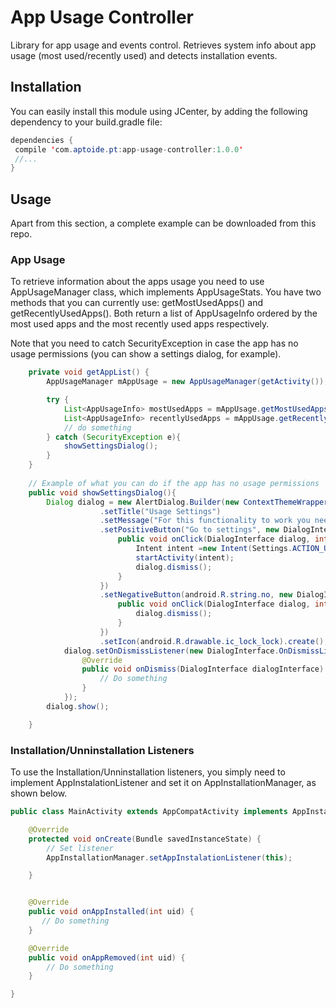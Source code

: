 # App Usage Controller
Library for app usage and events control.
Retrieves system info about app usage (most used/recently used) and detects installation events.

## Installation
You can easily install this module using JCenter, by adding the following dependency to your build.gradle file:

```java
dependencies {
 compile 'com.aptoide.pt:app-usage-controller:1.0.0'
 //...
}
```
## Usage
Apart from this section, a complete example can be downloaded from this repo.

### App Usage
To retrieve information about the apps usage you need to use AppUsageManager class, which implements AppUsageStats.
You have two methods that you can currently use: getMostUsedApps() and getRecentlyUsedApps(). Both return a list of AppUsageInfo ordered by the most used apps and the most recently used apps respectively.

Note that you need to catch SecurityException in case the app has no usage permissions (you can show a settings dialog, for example).

```java
    private void getAppList() {
        AppUsageManager mAppUsage = new AppUsageManager(getActivity());

        try {
            List<AppUsageInfo> mostUsedApps = mAppUsage.getMostUsedApps();
            List<AppUsageInfo> recentlyUsedApps = mAppUsage.getRecentlyUsedApps();
            // do something
        } catch (SecurityException e){
            showSettingsDialog();
        }
    }
    
    // Example of what you can do if the app has no usage permissions
    public void showSettingsDialog(){
        Dialog dialog = new AlertDialog.Builder(new ContextThemeWrapper(this, R.style.AppTheme))
                    .setTitle("Usage Settings")
                    .setMessage("For this functionality to work you need to grant app usage permission to this app. Do you want to do it now?")
                    .setPositiveButton("Go to settings", new DialogInterface.OnClickListener() {
                        public void onClick(DialogInterface dialog, int which) {
                            Intent intent =new Intent(Settings.ACTION_USAGE_ACCESS_SETTINGS);
                            startActivity(intent);
                            dialog.dismiss();
                        }
                    })
                    .setNegativeButton(android.R.string.no, new DialogInterface.OnClickListener() {
                        public void onClick(DialogInterface dialog, int which) {
                            dialog.dismiss();
                        }
                    })
                    .setIcon(android.R.drawable.ic_lock_lock).create();
            dialog.setOnDismissListener(new DialogInterface.OnDismissListener() {
                @Override
                public void onDismiss(DialogInterface dialogInterface) {
                    // Do something
                }
            });
        dialog.show();

    }
```
### Installation/Unninstallation Listeners
To use the Installation/Unninstallation listeners, you simply need to implement AppInstalationListener and set it on AppInstallationManager, as shown below.

```java
public class MainActivity extends AppCompatActivity implements AppInstallationListener {

    @Override
    protected void onCreate(Bundle savedInstanceState) {
        // Set listener
        AppInstallationManager.setAppInstalationListener(this);

    }


    @Override
    public void onAppInstalled(int uid) {
       // Do something
    }

    @Override
    public void onAppRemoved(int uid) {
        // Do something
    }

}

```
